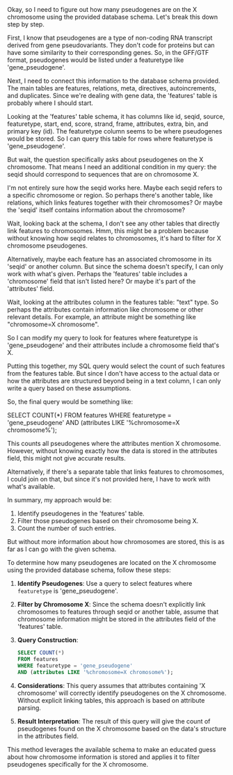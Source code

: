 <think>
Okay, so I need to figure out how many pseudogenes are on the X chromosome using the provided database schema. Let's break this down step by step.

First, I know that pseudogenes are a type of non-coding RNA transcript derived from gene pseudovariants. They don't code for proteins but can have some similarity to their corresponding genes. So, in the GFF/GTF format, pseudogenes would be listed under a featuretype like 'gene_pseudogene'.

Next, I need to connect this information to the database schema provided. The main tables are features, relations, meta, directives, autoincrements, and duplicates. Since we're dealing with gene data, the 'features' table is probably where I should start.

Looking at the 'features' table schema, it has columns like id, seqid, source, featuretype, start, end, score, strand, frame, attributes, extra, bin, and primary key (id). The featuretype column seems to be where pseudogenes would be stored. So I can query this table for rows where featuretype is 'gene_pseudogene'.

But wait, the question specifically asks about pseudogenes on the X chromosome. That means I need an additional condition in my query: the seqid should correspond to sequences that are on chromosome X.

I'm not entirely sure how the seqid works here. Maybe each seqid refers to a specific chromosome or region. So perhaps there's another table, like relations, which links features together with their chromosomes? Or maybe the 'seqid' itself contains information about the chromosome?

Wait, looking back at the schema, I don't see any other tables that directly link features to chromosomes. Hmm, this might be a problem because without knowing how seqid relates to chromosomes, it's hard to filter for X chromosome pseudogenes.

Alternatively, maybe each feature has an associated chromosome in its 'seqid' or another column. But since the schema doesn't specify, I can only work with what's given. Perhaps the 'features' table includes a 'chromosome' field that isn't listed here? Or maybe it's part of the 'attributes' field.

Wait, looking at the attributes column in the features table: "text" type. So perhaps the attributes contain information like chromosome or other relevant details. For example, an attribute might be something like "chromosome=X chromosome".

So I can modify my query to look for features where featuretype is 'gene_pseudogene' and their attributes include a chromosome field that's X.

Putting this together, my SQL query would select the count of such features from the features table. But since I don't have access to the actual data or how the attributes are structured beyond being in a text column, I can only write a query based on these assumptions.

So, the final query would be something like:

SELECT COUNT(*) 
FROM features
WHERE featuretype = 'gene_pseudogene'
AND (attributes LIKE '%chromosome=X chromosome%');

This counts all pseudogenes where the attributes mention X chromosome. However, without knowing exactly how the data is stored in the attributes field, this might not give accurate results.

Alternatively, if there's a separate table that links features to chromosomes, I could join on that, but since it's not provided here, I have to work with what's available.

In summary, my approach would be:

1. Identify pseudogenes in the 'features' table.
2. Filter those pseudogenes based on their chromosome being X.
3. Count the number of such entries.

But without more information about how chromosomes are stored, this is as far as I can go with the given schema.
</think>

To determine how many pseudogenes are located on the X chromosome using the provided database schema, follow these steps:

1. **Identify Pseudogenes**: Use a query to select features where `featuretype` is 'gene_pseudogene'.

2. **Filter by Chromosome X**: Since the schema doesn't explicitly link chromosomes to features through seqid or another table, assume that chromosome information might be stored in the attributes field of the 'features' table.

3. **Query Construction**:
   ```sql
   SELECT COUNT(*) 
   FROM features
   WHERE featuretype = 'gene_pseudogene'
   AND (attributes LIKE '%chromosome=X chromosome%');
   ```

4. **Considerations**: This query assumes that attributes containing 'X chromosome' will correctly identify pseudogenes on the X chromosome. Without explicit linking tables, this approach is based on attribute parsing.

5. **Result Interpretation**: The result of this query will give the count of pseudogenes found on the X chromosome based on the data's structure in the attributes field.

This method leverages the available schema to make an educated guess about how chromosome information is stored and applies it to filter pseudogenes specifically for the X chromosome.